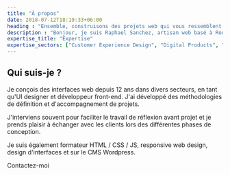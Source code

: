 ```yaml
---
title: "À propos"
date: 2018-07-12T18:19:33+06:00
heading : "Ensemble, construisons des projets web qui vous ressemblent & correspondent à vos besoins"
description : "Bonjour, je suis Raphael Sanchez, artisan web basé à Rouen, entre Caen et Paris"
expertise_title: "Expertise"
expertise_sectors: ["Customer Experience Design", "Digital Products", "Development", "Campaign & Content", "Employer Branding", "Animation & Motion Graphics", "Packaging & Product Design", "Retail & Spacial", "Print & Editorial Design", "Concept/Text", "Information Design"]
---
```


## Qui suis-je ?

Je conçois des interfaces web depuis 12 ans dans divers secteurs, en tant qu'UI designer et développeur front-end. J'ai développé des méthodologies de définition et d'accompagnement de projets.

J'interviens souvent pour faciliter le travail de réflexion avant projet et je prends plaisir à échanger avec les clients lors des différentes phases de conception.

Je suis également formateur HTML / CSS / JS, responsive web design, design d'interfaces et sur le CMS Wordpress.

Contactez-moi
